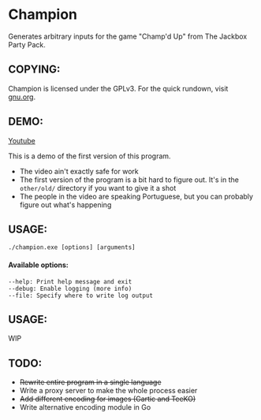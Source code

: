 # Champion
Generates arbitrary inputs for the game "Champ'd Up" from The Jackbox Party Pack.

## COPYING:
Champion is licensed under the GPLv3. For the quick rundown, visit
[gnu.org](https://www.gnu.org/licenses/quick-guide-gplv3).

## DEMO:
[Youtube](https://www.youtube.com/watch?v=pNoOiOb3jYY)

This is a demo of the first version of this program.

* The video ain't exactly safe for work
* The first version of the program is a bit hard to figure out.
It's in the `other/old/` directory if you want to give it a shot
* The people in the video are speaking Portuguese,
but you can probably figure out what's happening

## USAGE:
`./champion.exe [options] [arguments]`

#### Available options:
```
--help: Print help message and exit
--debug: Enable logging (more info)
--file: Specify where to write log output
```

## USAGE:
WIP

## TODO:
* ~~Rewrite entire program in a single language~~
* Write a proxy server to make the whole process easier
* ~~Add different encoding for images (Gartic and TeeKO)~~
* Write alternative encoding module in Go
